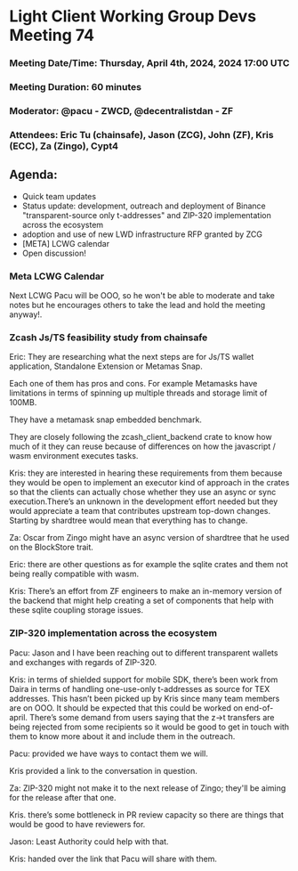 # Light Client Working Group Devs Meeting 74
### Meeting Date/Time: Thursday, April 4th, 2024, 2024 17:00 UTC
### Meeting Duration: 60 minutes
### Moderator: @pacu - ZWCD, @decentralistdan - ZF
### Attendees: Eric Tu (chainsafe), Jason (ZCG), John (ZF), Kris (ECC), Za (Zingo), Cypt4 

## Agenda:
- Quick team updates 
- Status update: development, outreach and deployment of Binance "transparent-source only t-addresses" and ZIP-320 implementation across the ecosystem
- adoption and use of new LWD infrastructure RFP granted by ZCG
- [META] LCWG calendar
- Open discussion!


### Meta LCWG Calendar
Next LCWG Pacu will be OOO, so he won't be able to moderate and take notes but he encourages others to take the lead and hold the meeting anyway!.


### Zcash Js/TS feasibility study from chainsafe

Eric:
They are researching what the next steps are for Js/TS wallet application, Standalone Extension or Metamas Snap. 

Each one of them has pros and cons. For example Metamasks have limitations in terms of spinning up multiple threads and storage limit of 100MB.

They have a metamask snap embedded benchmark. 

They are closely following the zcash_client_backend crate to know how much of it they can reuse because of differences on how the javascript / wasm environment executes tasks. 

Kris: they are interested in hearing these requirements from them because they would be open to implement an executor kind of approach in the crates so that the clients can actually chose whether they use an async or sync execution.There’s an unknown in the development effort needed but they would appreciate a team that contributes upstream top-down changes. Starting by shardtree would mean that everything has to change.

Za: Oscar from Zingo might have an async version of shardtree that he used on the BlockStore trait.

Eric: there are other questions as for example the sqlite crates and them not being really compatible with wasm. 

Kris: There’s an effort from ZF engineers to  make an in-memory version of the backend that might help creating a set of components that help with these sqlite coupling storage issues. 

###  ZIP-320 implementation across the ecosystem
Pacu: Jason and I have been reaching out to different transparent wallets and exchanges with regards of ZIP-320.  

Kris: in terms of shielded support for mobile SDK, there’s been work from Daira in terms of handling one-use-only t-addresses as source for TEX addresses. This hasn’t been picked up by Kris since many team members are on OOO. It should be expected that this could be worked on end-of-april. There’s some demand from users saying that the z->t transfers are being rejected from some recipients so it would be good to get in touch with them to know more about it and include them in the outreach.

Pacu: provided we have ways to contact them we will.

Kris provided a link to the conversation in question. 

Za:  ZIP-320 might not make it to the next release of Zingo; they'll be aiming for the release after that one. 

Kris. there’s some bottleneck in PR review capacity so there are things that would be good to have reviewers for. 

Jason: Least Authority could help with that. 

Kris: handed over the link that Pacu will share with them. 
